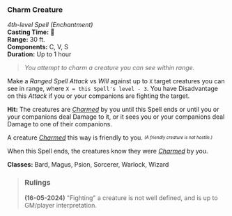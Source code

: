 ### Charm Creature
*4th-level Spell (Enchantment)*  
**Casting Time:** 🔷  
**Range:** 30 ft.  
**Components:** C, V, S  
**Duration:** Up to 1 hour  

> *You attempt to charm a creature you can see within range.*

Make a *Ranged Spell Attack* vs *Will* against up to `X` target creatures you can see in range, where `X = this Spell's level - 3`. You have Disadvantage on this *Attack* if you or your companions are fighting the target.

**Hit:** The creatures are *[Charmed]* by you until this Spell ends or until you or your companions deal Damage to it, or it sees you or your companions deal Damage to one of their companions.

A creature *[Charmed]* this way is friendly to you. <sup><sub>*(A friendly creature is not hostile.)*</sub><sup>

When this Spell ends, the creatures know they were *[Charmed]* by you.

**Classes:** Bard, Magus, Psion, Sorcerer, Warlock, Wizard

> ### Rulings
>
> **(16-05-2024)** "Fighting" a creature is not well defined, and is up to GM/player interpretation.

[Charmed]: ../../Rules/Conditions/Charmed.md
